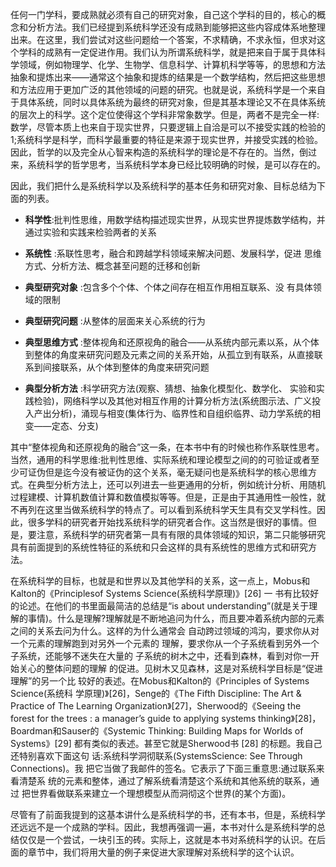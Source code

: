 任何一门学科，要成熟就必须有自己的研究对象，自己这个学科的目的，核心的概念和分析方法。我们已经提到系统科学还没有成熟到能够把这些内容成体系地整理出来。在这里，我们尝试对这些问题给一个答案，不求精确，不求永恒，但求对这个学科的成熟有一定促进作用。我们认为所谓系统科学，就是把来自于属于具体科学领域，例如物理学、化学、生物学、信息科学、计算机科学等等，的思想和方法抽象和提炼出来——通常这个抽象和提炼的结果是一个数学结构，然后把这些思想和方法应用于更加广泛的其他领域的问题的研究。也就是说，系统科学是一个来自于具体系统，同时以具体系统为最终的研究对象，但是其基本理论又不在具体系统的层次上的科学。这个定位使得这个学科非常象数学。但是，两者不是完全一样:数学，尽管本质上也来自于现实世界，只要逻辑上自洽是可以不接受实践的检验的1;系统科学是科学，而科学最重要的特征是来源于现实世界，并接受实践的检验。因此，哲学的以及完全从心智来构造的系统科学的理论是不存在的。当然，倒过来，系统科学的哲学思考，当系统科学本身已经比较明确的时候，是可以存在的。

因此，我们把什么是系统科学以及系统科学的基本任务和研究对象、目标总结为下面的列表。

- **科学性**:批判性思维，用数学结构描述现实世界，从现实世界提炼数学结构，并通过实验和实践来检验两者的关系

- **系统性** :系联性思考，融合和跨越学科领域来解决问题、发展科学，促进 思维方式、分析方法、概念甚至问题的迁移和创新

- **典型研究对象** :包含多个个体、个体之间存在相互作用相互联系、没 有具体领域的限制

- **典型研究问题** :从整体的层面来关心系统的行为  

- **典型思维方式** :整体视角和还原视角的融合——从系统内部元素以系，从个体到整体的角度来研究问题及元素之间的关系开始，从孤立到有联系，从直接联系到间接联系，从个体到整体的角度来研究问题

- **典型分析方法** :科学研究方法(观察、猜想、抽象化模型化、数学化、 实验和实践检验)，网络科学以及其他对相互作用的计算分析方法(系统图示法、广义投入产出分析)，涌现与相变(集体行为、临界性和自组织临界、动力学系统的相变——定态、分支)

其中“整体视角和还原视角的融合”这一条，在本书中有的时候也称作系联性思考。当然，通用的科学思维:批判性思维、实际系统和理论模型之间的的可验证或者至少可证伪但是迄今没有被证伪的这个关系，毫无疑问也是系统科学的核心思维方式。在典型分析方法上，还可以列进去一些更通用的分析，例如统计分析、用随机过程建模、计算机数值计算和数值模拟等等。但是，正是由于其通用性一般性，就不再列在这里当做系统科学的特点了。可以看到系统科学天生具有交叉学科性。因此，很多学科的研究者开始找系统科学的研究者合作。这当然是很好的事情。但是，要注意，系统科学的研究者第一具有有限的具体领域的知识，第二只能够研究具有前面提到的系统性特征的系统和只会这样的具有系统性的思维方式和研究方法。

在系统科学的目标，也就是和世界以及其他学科的关系，这一点上，Mobus和Kalton的《Principlesof Systems Science(系统科学原理)》[26] 一 书有比较好的论述。在他们的书里面最简洁的总结是“is about understanding”(就是关于理解的事情)。什么是理解?理解就是不断地追问为什么，而且要冲着系统内部的元素之间的关系去问为什么。这样的为什么通常会 自动跨过领域的鸿沟，要求你从对一个元素的理解跑到对另外一个元素的 理解，要求你从一个子系统看到另外一个子系统，还能够不迷失在大量的 子系统的树木之中，还看到森林，看到对你一开始关心的整体问题的理解 的促进。见树木又见森林，这是对系统科学目标是“促进理解”的另一个比 较好的表述。在Mobus和Kalton的《Principles of Systems Science(系统科 学原理)》[26]，Senge的《The Fifth Discipline: The Art & Practice of The Learning Organization》[27]，Sherwood的《Seeing the forest for the trees : a manager’s guide to applying systems thinking》[28]，Boardman和Sauser的《Systemic Thinking: Building Maps for Worlds of Systems》[29] 都有类似的表述。甚至它就是Sherwood书 [28] 的标题。我自己还特别喜欢下面这句 话:系统科学洞彻联系(SystemsScience: See Through Connections)。我 把它当做了我邮件的签名。它表示了下面三重意思:通过联系来看清楚系 统的元素和整体，通过了解系统看清楚这个系统和其他系统的联系，通过 把世界看做联系来建立一个理想模型从而洞彻这个世界(的某个方面)。

尽管有了前面我提到的这基本讲什么是系统科学的书，还有本书，但是，系统科学还远远不是一个成熟的学科。因此，我想再强调一遍，本书对什么是系统科学的总结仅仅是一个尝试，一块引玉的砖。实际上，这就是本书对系统科学的认识。在后面的章节中，我们将用大量的例子来促进大家理解对系统科学的这个认识。